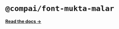 # `@compai/font-mukta-malar`

[**Read the docs &rarr;**](https://components.ai/docs/typefaces/mukta-malar)
